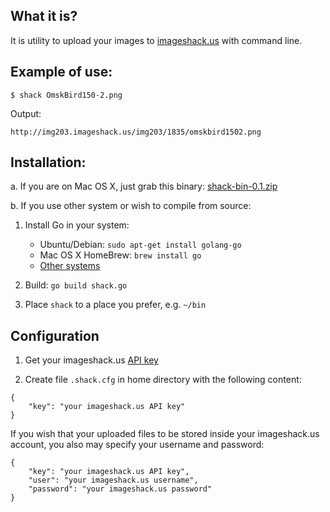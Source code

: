 What it is?
-----------
It is utility to upload your images to [imageshack.us](http://imageshack.us) with command line.

Example of use:
-----------
```
$ shack OmskBird150-2.png
```
Output:
```
http://img203.imageshack.us/img203/1835/omskbird1502.png
```

Installation:
-------------

a. If you are on Mac OS X, just grab this binary: [shack-bin-0.1.zip](https://github.com/downloads/ivanzoid/shack/shack-bin-0.1.zip)

b. If you use other system or wish to compile from source:

1. Install Go in your system:

   * Ubuntu/Debian: `sudo apt-get install golang-go`
   * Mac OS X HomeBrew: `brew install go`
   * [Other systems](http://golang.org/doc/install)

2. Build:
   `go build shack.go`

3. Place `shack` to a place you prefer, e.g. `~/bin`


Configuration
-------------

1. Get your imageshack.us [API key](http://stream.imageshack.us/api/)

2. Create file `.shack.cfg` in home directory with the following content:
```
{
	"key": "your imageshack.us API key"
}
```
If you wish that your uploaded files to be stored inside your imageshack.us account, you also may specify your username and password:
```
{
	"key": "your imageshack.us API key",
	"user": "your imageshack.us username",
	"password": "your imageshack.us password"
}
```

